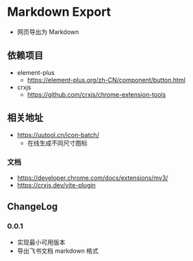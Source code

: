# Markdown Export
- 网页导出为 Markdown

## 依赖项目

- element-plus
  - https://element-plus.org/zh-CN/component/button.html
- crxjs
  - https://github.com/crxjs/chrome-extension-tools

## 相关地址
- https://uutool.cn/icon-batch/
  - 在线生成不同尺寸图标

### 文档

- https://developer.chrome.com/docs/extensions/mv3/
- https://crxjs.dev/vite-plugin

## ChangeLog

### 0.0.1

- 实现最小可用版本
- 导出飞书文档 markdown 格式
